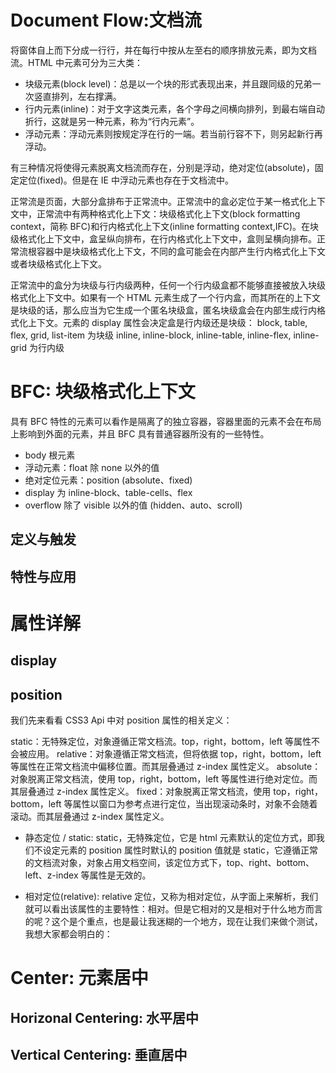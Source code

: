 # Document Flow:文档流

将窗体自上而下分成一行行，并在每行中按从左至右的顺序排放元素，即为文档流。HTML 中元素可分为三大类：

- 块级元素(block level)：总是以一个块的形式表现出来，并且跟同级的兄弟一次竖直排列，左右撑满。
- 行内元素(inline)：对于文字这类元素，各个字母之间横向排列，到最右端自动折行，这就是另一种元素，称为“行内元素”。
- 浮动元素：浮动元素则按规定浮在行的一端。若当前行容不下，则另起新行再浮动。

有三种情况将使得元素脱离文档流而存在，分别是浮动，绝对定位(absolute)，固定定位(fixed)。但是在 IE 中浮动元素也存在于文档流中。

正常流是页面，大部分盒排布于正常流中。正常流中的盒必定位于某一格式化上下文中，正常流中有两种格式化上下文：块级格式化上下文(block formatting context，简称 BFC)和行内格式化上下文(inline formatting context,IFC)。在块级格式化上下文中，盒呈纵向排布，在行内格式化上下文中，盒则呈横向排布。正常流根容器中是块级格式化上下文，不同的盒可能会在内部产生行内格式化上下文或者块级格式化上下文。

正常流中的盒分为块级与行内级两种，任何一个行内级盒都不能够直接被放入块级格式化上下文中。如果有一个 HTML 元素生成了一个行内盒，而其所在的上下文是块级的话，那么应当为它生成一个匿名块级盒，匿名块级盒会在内部生成行内格式化上下文。元素的 display 属性会决定盒是行内级还是块级：
block, table, flex, grid, list-item 为块级
inline, inline-block, inline-table, inline-flex, inline-grid 为行内级

# BFC: 块级格式化上下文

具有 BFC 特性的元素可以看作是隔离了的独立容器，容器里面的元素不会在布局上影响到外面的元素，并且 BFC 具有普通容器所没有的一些特性。

- body 根元素
- 浮动元素：float 除 none 以外的值
- 绝对定位元素：position (absolute、fixed)
- display 为 inline-block、table-cells、flex
- overflow 除了 visible 以外的值 (hidden、auto、scroll)

## 定义与触发

## 特性与应用

# 属性详解

## display

## position

我们先来看看 CSS3 Api 中对 position 属性的相关定义：

static：无特殊定位，对象遵循正常文档流。top，right，bottom，left 等属性不会被应用。
relative：对象遵循正常文档流，但将依据 top，right，bottom，left 等属性在正常文档流中偏移位置。而其层叠通过 z-index 属性定义。
absolute：对象脱离正常文档流，使用 top，right，bottom，left 等属性进行绝对定位。而其层叠通过 z-index 属性定义。
fixed：对象脱离正常文档流，使用 top，right，bottom，left 等属性以窗口为参考点进行定位，当出现滚动条时，对象不会随着滚动。而其层叠通过 z-index 属性定义。

- 静态定位 / static: static，无特殊定位，它是 html 元素默认的定位方式，即我们不设定元素的 position 属性时默认的 position 值就是 static，它遵循正常的文档流对象，对象占用文档空间，该定位方式下，top、right、bottom、left、z-index 等属性是无效的。

- 相对定位(relative): relative 定位，又称为相对定位，从字面上来解析，我们就可以看出该属性的主要特性：相对。但是它相对的又是相对于什么地方而言的呢？这个是个重点，也是最让我迷糊的一个地方，现在让我们来做个测试，我想大家都会明白的：

# Center: 元素居中

## Horizonal Centering: 水平居中

## Vertical Centering: 垂直居中
